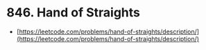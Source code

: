 # 846. Hand of Straights

- [https://leetcode.com/problems/hand-of-straights/description/](https://leetcode.com/problems/hand-of-straights/description/)
